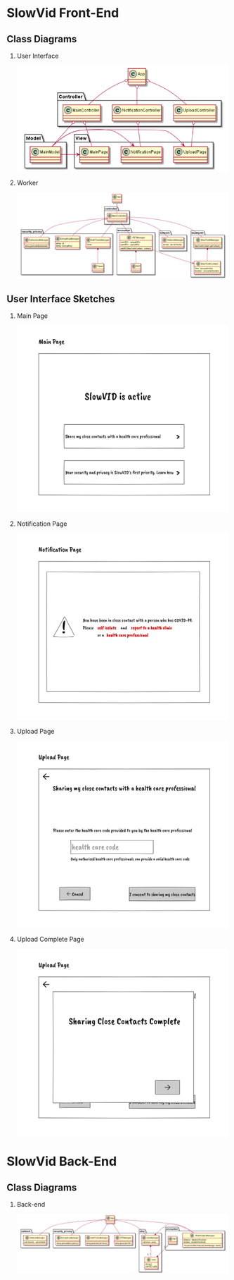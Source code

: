 # SlowVid Front-End

## Class Diagrams

1. User Interface
    
    ![Front-end UI](front-end-ui.png)

1. Worker
    
    ![Front-end Worker](front-end-worker.png)

## User Interface Sketches

1. Main Page

    ![Front-end UI](main-page.png)

1. Notification Page

    ![Notification](notification.png)

1. Upload Page

    ![Upload](upload.png)

1. Upload Complete Page

    ![Upload Complete](upload-complete.png)

# SlowVid Back-End

## Class Diagrams

1. Back-end

    ![Back-end](back-end.png)
